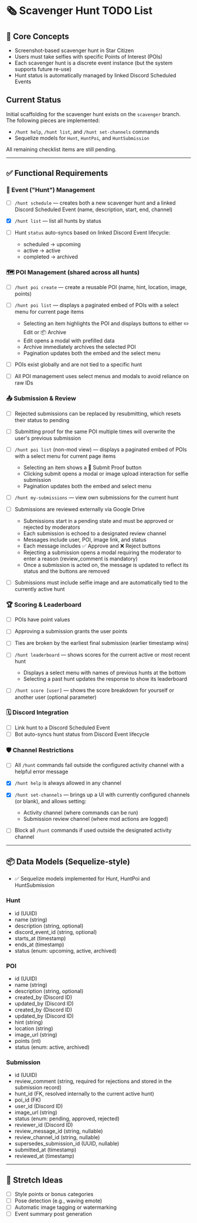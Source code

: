 # 🗞 Scavenger Hunt TODO List

## 🧠 Core Concepts

* Screenshot-based scavenger hunt in Star Citizen
* Users must take selfies with specific Points of Interest (POIs)
* Each scavenger hunt is a discrete event instance (but the system supports future re-use)
* Hunt status is automatically managed by linked Discord Scheduled Events

## Current Status

Initial scaffolding for the scavenger hunt exists on the `scavenger` branch. The following pieces are implemented:

* `/hunt help`, `/hunt list`, and `/hunt set-channels` commands
* Sequelize models for `Hunt`, `HuntPoi`, and `HuntSubmission`

All remaining checklist items are still pending.

---

## ✅ Functional Requirements

### 📌 Event ("Hunt") Management

* [ ] `/hunt schedule` — creates both a new scavenger hunt and a linked Discord Scheduled Event (name, description, start, end, channel)
* [x] `/hunt list` — list all hunts by status
* [ ] Hunt `status` auto-syncs based on linked Discord Event lifecycle:

  * scheduled → upcoming
  * active → active
  * completed → archived

### 🗺 POI Management (shared across all hunts)

* [ ] `/hunt poi create` — create a reusable POI (name, hint, location, image, points)
* [ ] `/hunt poi list` — displays a paginated embed of POIs with a select menu for current page items

  * Selecting an item highlights the POI and displays buttons to either ✏️ Edit or 📦 Archive
  * Edit opens a modal with prefilled data
  * Archive immediately archives the selected POI
  * Pagination updates both the embed and the select menu
* [ ] POIs exist globally and are not tied to a specific hunt
* [ ] All POI management uses select menus and modals to avoid reliance on raw IDs

### 📤 Submission & Review

* [ ] Rejected submissions can be replaced by resubmitting, which resets their status to pending

* [ ] Submitting proof for the same POI multiple times will overwrite the user's previous submission

* [ ] `/hunt poi list` (non-mod view) — displays a paginated embed of POIs with a select menu for current page items

  * Selecting an item shows a 📸 Submit Proof button
  * Clicking submit opens a modal or image upload interaction for selfie submission
  * Pagination updates both the embed and select menu

* [ ] `/hunt my-submissions` — view own submissions for the current hunt

* [ ] Submissions are reviewed externally via Google Drive

  * Submissions start in a pending state and must be approved or rejected by moderators
  * Each submission is echoed to a designated review channel
  * Messages include user, POI, image link, and status
  * Each message includes ✅ Approve and ❌ Reject buttons
  * Rejecting a submission opens a modal requiring the moderator to enter a reason (review\_comment is mandatory)
  * Once a submission is acted on, the message is updated to reflect its status and the buttons are removed

* [ ] Submissions must include selfie image and are automatically tied to the currently active hunt

### 🏆 Scoring & Leaderboard

* [ ] POIs have point values
* [ ] Approving a submission grants the user points
* [ ] Ties are broken by the earliest final submission (earlier timestamp wins)
* [ ] `/hunt leaderboard` — shows scores for the current active or most recent hunt

  * Displays a select menu with names of previous hunts at the bottom
  * Selecting a past hunt updates the response to show its leaderboard
* [ ] `/hunt score [user]` — shows the score breakdown for yourself or another user (optional parameter)

### 🗓 Discord Integration

* [ ] Link hunt to a Discord Scheduled Event
* [ ] Bot auto-syncs hunt status from Discord Event lifecycle

### 🛡 Channel Restrictions

* [ ] All `/hunt` commands fail outside the configured activity channel with a helpful error message
* [x] `/hunt help` is always allowed in any channel
* [x] `/hunt set-channels` — brings up a UI with currently configured channels (or blank), and allows setting:

  * Activity channel (where commands can be run)
  * Submission review channel (where mod actions are logged)
* [ ] Block all `/hunt` commands if used outside the designated activity channel

---

## 📦 Data Models (Sequelize-style)

* ✅ Sequelize models implemented for Hunt, HuntPoi and HuntSubmission

### Hunt

* id (UUID)
* name (string)
* description (string, optional)
* discord\_event\_id (string, optional)
* starts\_at (timestamp)
* ends\_at (timestamp)
* status (enum: upcoming, active, archived)

### POI

* id (UUID)
* name (string)
* description (string, optional)
* created\_by (Discord ID)
* updated\_by (Discord ID)
* created\_by (Discord ID)
* updated\_by (Discord ID)
* hint (string)
* location (string)
* image\_url (string)
* points (int)
* status (enum: active, archived)

### Submission

* id (UUID)
* review\_comment (string, required for rejections and stored in the submission record)
* hunt\_id (FK, resolved internally to the current active hunt)
* poi\_id (FK)
* user\_id (Discord ID)
* image\_url (string)
* status (enum: pending, approved, rejected)
* reviewer\_id (Discord ID)
* review\_message\_id (string, nullable)
* review\_channel\_id (string, nullable)
* supersedes\_submission\_id (UUID, nullable)
* submitted\_at (timestamp)
* reviewed\_at (timestamp)

---

## 🧪 Stretch Ideas

* [ ] Style points or bonus categories
* [ ] Pose detection (e.g., waving emote)
* [ ] Automatic image tagging or watermarking
* [ ] Event summary post generation

